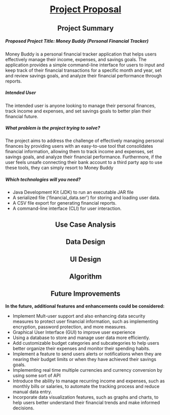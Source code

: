 <h1 align="center"><u>Project Proposal</u></h1>

<h2 align="center">Project Summary</h3>

##### Proposed Project Title: Money Buddy (Personal Financial Tracker)

Money Buddy is a personal financial tracker application that helps users effectively manage their income, expenses, and savings goals. The application provides a simple command-line interface for users to input and keep track of their financial transactions for a specific month and year, set and review savings goals, and analyze their financial performance through reports.

##### Intended User
The intended user is anyone looking to manage their personal finances, track income and expenses, and set savings goals to better plan their financial future.

##### What problem is the project trying to solve?
The project aims to address the challenge of effectively managing personal finances by providing users with an easy-to-use tool that consolidates financial information, allowing them to track income and expenses, set savings goals, and analyze their financial performance. Furthermore, if the user feels unsafe connecting their bank account to a third party app to use these tools, they can simply resort to Money Buddy


##### Which technologies will you need?
- Java Development Kit (JDK) to run an executable JAR file
- A serialized file ('financial_data.ser') for storing and loading user data.
- A CSV file export for generating financial reports.
- A command-line interface (CLI) for user interaction.


<h2 align="center">Use Case Analysis</h3>

<h2 align="center">Data Design</h3>

<h2 align="center">UI Design</h3>

<h2 align="center">Algorithm</h3>

<h2 align="center">Future Improvements</h3>

**In the future, additional features and enhancements could be considered:**
- Implement Mult-user support and also enhancing data security measures to protect user financial information, such as implementing encryption, password protection, and more measures.
- Graphical User Interface (GUI) to improve user experience
- Using a database to store and manage user data more efficiently.
- Add customizable budget categories and subcategories to help users better organize their expenses and monitor their spending habits.
- Implement a feature to send users alerts or notifications when they are nearing their budget limits or when they have achieved their savings goals.
- Implementing real time multiple currencies and currency conversion by using some sort of API
- Introduce the ability to manage recurring income and expenses, such as monthly bills or salaries, to automate the tracking process and reduce manual data entry.
- Incorporate data visualization features, such as graphs and charts, to help users better understand their financial trends and make informed decisions.








